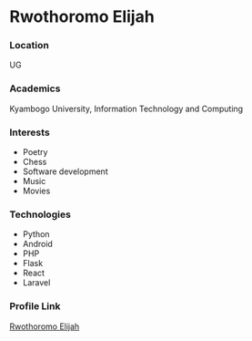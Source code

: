 # Rwothoromo Elijah

### Location

UG

### Academics

Kyambogo University, Information Technology and Computing

### Interests

- Poetry
- Chess
- Software development
- Music
- Movies

### Technologies

- Python
- Android
- PHP
- Flask
- React
- Laravel

### Profile Link

[Rwothoromo Elijah](https://github.com/Rwothoromo)
